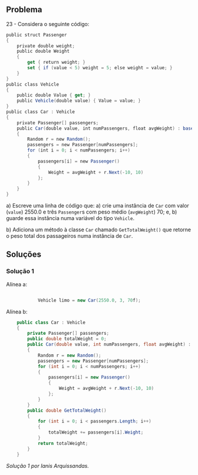 ## Problema

23 - Considera o seguinte código:

```cs
public struct Passenger
{
    private double weight;
    public double Weight
    {
        get { return weight; }
        set { if (value < 5) weight = 5; else weight = value; }
    }
}
public class Vehicle
{
    public double Value { get; }
    public Vehicle(double value) { Value = value; }
}
public class Car : Vehicle
{
    private Passenger[] passengers;
    public Car(double value, int numPassengers, float avgWeight) : base(value)
    {
        Random r = new Random();
        passengers = new Passenger[numPassengers];
        for (int i = 0; i < numPassengers; i++)
        {
            passengers[i] = new Passenger()
            {
                Weight = avgWeight + r.Next(-10, 10)
            };
        }
    }
}
```

a) Escreve uma linha de código que: a) crie uma instância de `Car` com valor
(`value`) 2550.0 e três `Passenger`s com peso médio (`avgWeight`) 70; e, b)
guarde essa instância numa variável do tipo `Vehicle`.

b) Adiciona um método à classe `Car` chamado `GetTotalWeight()` que retorne o
peso total dos passageiros numa instância de `Car`.

## Soluções

### Solução 1

Alínea a:
```cs

            Vehicle limo = new Car(2550.0, 3, 70f);
```

Alínea b:

```cs
    public class Car : Vehicle
    {
        private Passenger[] passengers;
        public double totalWeight = 0;
        public Car(double value, int numPassengers, float avgWeight) : base(value)
        {
            Random r = new Random();
            passengers = new Passenger[numPassengers];
            for (int i = 0; i < numPassengers; i++)
            {
                passengers[i] = new Passenger()
                {
                    Weight = avgWeight + r.Next(-10, 10)
                };
            }
        }
        public double GetTotalWeight()
        {
            for (int i = 0; i < passengers.Length; i++)
            {
                totalWeight += passengers[i].Weight;
            }
            return totalWeight;
        }
    }
```

*Solução 1 por Ianis Arquissandas.*

